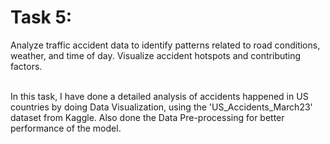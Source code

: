 # Task 5: 

Analyze traffic accident data to identify patterns related to road conditions, weather, and time of day. Visualize accident hotspots and contributing factors.</br></br>

In this task, I have done a detailed analysis of accidents happened in US countries by doing Data Visualization, using the 'US_Accidents_March23' dataset from Kaggle. Also done the Data Pre-processing for better performance of the model.
